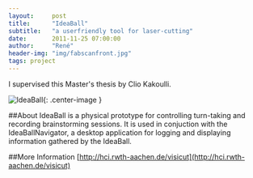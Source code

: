 ```yaml
---
layout:     post
title:      "IdeaBall"
subtitle:   "a userfriendly tool for laser-cutting"
date:       2011-11-25 07:00:00
author:     "René"
header-img: "img/fabscanfront.jpg"
tags: project
---
```

I supervised this Master's thesis by Clio Kakoulli.

![IdeaBall](http://hci.rwth-aachen.de/img/wiki_up/ideaballnavigator_highlevel.png){: .center-image }


##About
IdeaBall is a physical prototype for controlling turn-taking and recording brainstorming sessions. It is used in conjuction with the IdeaBallNavigator, a desktop application for logging and displaying information gathered by the IdeaBall.


##More Information
[http://hci.rwth-aachen.de/visicut](http://hci.rwth-aachen.de/visicut)
